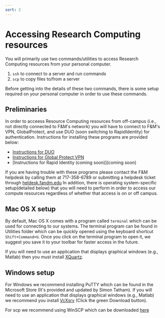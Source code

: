 ```yaml
---
sort: 2
---
```


# Accessing Research Computing resources

You will primarily use two commands/utilities to access Research Computing resources from your personal computer.

1. `ssh` to connect to a server and run commands
2. `scp` to copy files to/from a server

Before getting into the details of these two commands, there is some setup required on your personal computer in order to use these commands.

## Preliminaries

In order to acceess Resource Computing resources from off-campus (i.e., not directly connected to F&M's network) you will have to connect to F&M's VPN, GlobalProtect, and use DUO (soon switching to RapidIdentity) for authentication. Instructions for installing these programs are provided below:

- [Instructions for DUO](https://docs.google.com/document/d/1xZ3xIFEj_16zujJMGEPaSxO1-fAb2kbC25WxY7kP1jE/edit?usp=sharing)
- [Instructions for Global Protect VPN](https://docs.google.com/document/d/19nF8gaVCl8_c18pC95X19LQVZnGr3eLAkGlDcnsVV3c/edit?usp=sharing)
- [Instructions for Rapid Identity (coming soon)](coming soon)

If you are having trouble with these programs please contact the F&M helpdesk by calling them at 717-358-6789 or submitting a helpdesk ticket through [heldesk.fandm.edu](https://helpdesk.fandm.edu)
In addition, there is operating system-specific setup(detailed below) that you will need to perform in order to access our compute resources regardless of whether that access is on or off campus.

## Mac OS X setup

By default, Mac OS X comes with a program called `terminal` which can be used for connecting to our systems.  The terminal program can be found in  Utilities folder which can be quickly opened using the keyboard shortcut `Shift+Command+U`.  Once you click on the terminal program to open it, we suggest you save it to your toolbar for faster access in the future.

If you will need to use an application that displays graphical windows (e.g., Matlab) then you must install [XQuartz](https://www.xquartz.org/).

## Windows setup

For Windows we recommend installing PuTTY which can be found in the Microsoft Store (It's provided and updated by Simon Tatham).
If you will need to use an application that displays graphical windows (e.g., Matlab) we recommend you install [VcXsrv](https://sourceforge.net/projects/vcxsrv/) (Click the green Download button). 

For scp we recommend using WinSCP which can be downloaded [here](https://winscp.net/eng/download.php) 